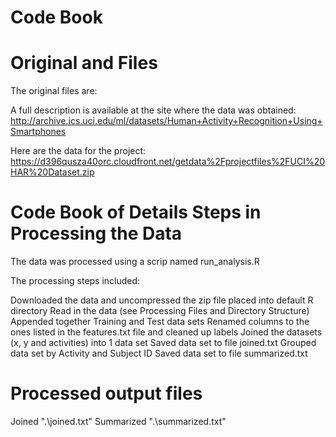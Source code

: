 Code Book
==========

Original and Files
==================
The original files are:

A full description is available at the site where the data was obtained:
http://archive.ics.uci.edu/ml/datasets/Human+Activity+Recognition+Using+Smartphones

Here are the data for the project:
https://d396qusza40orc.cloudfront.net/getdata%2Fprojectfiles%2FUCI%20HAR%20Dataset.zip


Code Book of Details Steps in Processing the Data
==================
The data was processed using a scrip named run_analysis.R

The processing steps included:

Downloaded the data and uncompressed the zip file placed into default R directory
Read in the data (see Processing Files and Directory Structure)
Appended together Training and Test data sets
Renamed columns to the ones listed in the features.txt file and cleaned up labels
Joined the datasets (x, y and activities) into 1 data set
Saved data set to file joined.txt
Grouped data set by Activity and Subject ID
Saved data set to file summarized.txt


Processed output files
==================
Joined ".\joined.txt"
Summarized ".\summarized.txt"

